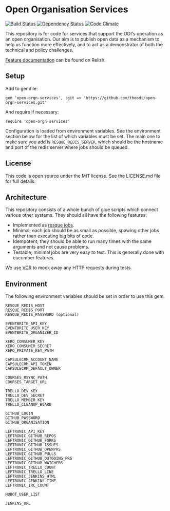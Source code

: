 # Open Organisation Services

[![Build Status](http://jenkins.theodi.org/job/open-orgn-services-build-master/badge/icon)](http://jenkins.theodi.org/job/open-orgn-services-build-master/)
[![Dependency Status](https://gemnasium.com/theodi/open-orgn-services.png)](https://gemnasium.com/theodi/open-orgn-services)
[![Code Climate](https://codeclimate.com/github/theodi/open-orgn-services.png)](https://codeclimate.com/github/theodi/open-orgn-services)

This repository is for code for services that support the ODI's operation as an open organisation. Our aim is to publish open data as a mechanism to help us function more effectively, and to act as a demonstrator of both the technical and policy challenges.

[Feature documentation](https://relishapp.com/theodi/open-orgn-services/docs) can be found on Relish.

Setup
-----

Add to gemfile:

    gem 'open-orgn-services', :git => 'https://github.com/theodi/open-orgn-services.git'

And require if necessary:

    require 'open-orgn-services'

Configuration is loaded from environment variables. See the environment section below for the list of which variables must be set. The main one to make sure you add is `RESQUE_REDIS_SERVER`, which should be the hostname and port of the redis server where jobs should be queued.

License
-------

This code is open source under the MIT license. See the LICENSE.md file for 
full details.

Architecture
------------

This repository consists of a whole bunch of glue scripts which connect various other systems. They should all have the following features:

* Implemented as [resque jobs](https://github.com/defunkt/resque#section_Jobs).
* Minimal; each job should be as small as possible, spawing other jobs rather than executing big bits of code.
* Idempotent; they should be able to run many times with the same arguments and not cause problems.
* Testable; minimal jobs are very easy to test. This is generally done with cucumber features.

We use [VCR](https://github.com/vcr/vcr) to mock away any HTTP requests during tests.

Environment
-----------

The following environment variables should be set in order to use this gem.

    RESQUE_REDIS_HOST
    RESQUE_REDIS_PORT
    RESQUE_REDIS_PASSWORD (optional)
    
    EVENTBRITE_API_KEY
    EVENTBRITE_USER_KEY
    EVENTBRITE_ORGANIZER_ID
    
    XERO_CONSUMER_KEY
    XERO_CONSUMER_SECRET
    XERO_PRIVATE_KEY_PATH
    
    CAPSULECRM_ACCOUNT_NAME
    CAPSULECRM_API_TOKEN
    CAPSULECRM_DEFAULT_OWNER
    
    COURSES_RSYNC_PATH
    COURSES_TARGET_URL
    
    TRELLO_DEV_KEY
    TRELLO_DEV_SECRET
    TRELLO_MEMBER_KEY
    TRELLO_CLEANUP_BOARD
    
    GITHUB_LOGIN
    GITHUB_PASSWORD
    GITHUB_ORGANISATION
    
    LEFTRONIC_API_KEY
    LEFTRONIC_GITHUB_REPOS
    LEFTRONIC_GITHUB_FORKS
    LEFTRONIC_GITHUB_ISSUES
    LEFTRONIC_GITHUB_OPENPRS
    LEFTRONIC_GITHUB_PULLS
    LEFTRONIC_GITHUB_OUTGOING_PRS
    LEFTRONIC_GITHUB_WATCHERS
    LEFTRONIC_TRELLO_COUNT
    LEFTRONIC_TRELLO_LINE
    LEFTRONIC_JENKINS_HTML
    LEFTRONIC_JENKINS_TIME
    LEFTRONIC_IRC_COUNT
    
    HUBOT_USER_LIST
    
    JENKINS_URL
